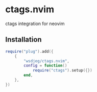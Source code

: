 # ctags.nvim

ctags integration for neovim


## Installation

```lua
require("plug").add({
	{
		"wsdjeg/ctags.nvim",
		config = function()
			require("ctags").setup({})
		end,
	},
})
```
